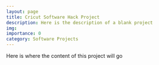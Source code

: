 ```yaml
---
layout: page
title: Cricut Software Hack Project
description: Here is the description of a blank project
img:
importance: 0
category: Software Projects
---
```

Here is where the content of this project will go
